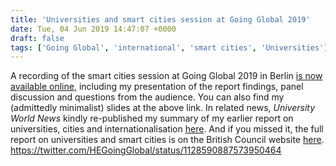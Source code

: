 ```yaml
---
title: 'Universities and smart cities session at Going Global 2019'
date: Tue, 04 Jun 2019 14:47:07 +0000
draft: false
tags: ['Going Global', 'international', 'smart cities', 'Universities']
---
```


A recording of the smart cities session at Going Global 2019 in Berlin [is now available online](https://www.britishcouncil.org/going-global/programme/sessions/smart-cities-heis-leaders-partners), including my presentation of the report findings, panel discussion and questions from the audience. You can also find my (admittedly minimalist) slides at the above link. In related news, _University World News_ kindly re-published my summary of my earlier report on universities, cities and internationalisation [here](https://www.universityworldnews.com/post.php?story=20190517125153140). And if you missed it, the full report on universities and smart cities is on the British Council website [here](http://bit.ly/smartplacesreport). https://twitter.com/HEGoingGlobal/status/1128590887573950464